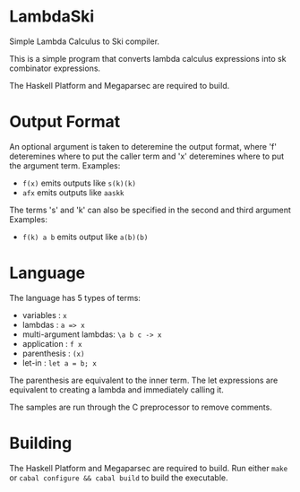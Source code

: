 # LambdaSki
Simple Lambda Calculus to Ski compiler.

This is a simple program that converts lambda calculus expressions into sk combinator expressions.


The Haskell Platform and Megaparsec are required to build.

# Output Format
An optional argument is taken to deteremine the output format, where 'f' deteremines where to put the caller term and 'x' deteremines where to put the argument term.
Examples:
* ``f(x)`` emits outputs like ``s(k)(k)``
* ``afx`` emits outputs like ``aaskk``

The terms 's' and 'k' can also be specified in the second and third argument
Examples:
* ``f(k) a b`` emits output like ``a(b)(b)``

# Language
The language has 5 types of terms:
* variables : ``x``
* lambdas : ``a => x``
* multi-argument lambdas: ``\a b c -> x``
* application : ``f x``
* parenthesis : ``(x)``
* let-in : ``let a = b; x``

The parenthesis are equivalent to the inner term. The let expressions are equivalent to creating a lambda and immediately calling it.

The samples are run through the C preprocessor to remove comments.

# Building
The Haskell Platform and Megaparsec are required to build.
Run either ``make`` or ``cabal configure && cabal build`` to build the executable.
